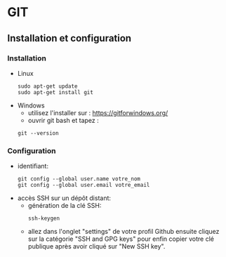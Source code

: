 # GIT

## Installation et configuration
### Installation

* Linux
  ```shell
  sudo apt-get update
  sudo apt-get install git
  ```
* Windows
  * utilisez l'installer sur : <https://gitforwindows.org/>
  * ouvrir git bash et tapez :
  ```shell
  git --version
  ```

### Configuration

* identifiant:
    ```shell
    git config --global user.name votre_nom
    git config --global user.email votre_email
    ```
* accès SSH sur un dépôt distant:
  * génération de la clé SSH:
    ```shell
    ssh-keygen
    ```
  * allez dans l'onglet "settings" de votre profil Github ensuite cliquez sur la catégorie "SSH and GPG keys" pour enfin copier votre clé publique après avoir cliqué sur "New SSH key".
